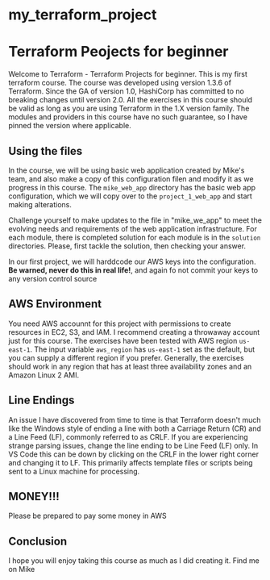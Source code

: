 # my_terraform_project


# Terraform Peojects for beginner

Welcome to Terraform - Terraform Projects for beginner. This is my first terraform course.  The course was developed using version 1.3.6 of Terraform. Since the GA of version 1.0, HashiCorp has committed to no breaking changes until version 2.0. All the exercises in this course should be valid as long as you are using Terraform in the 1.X version family. The modules and providers in this course have no such guarantee, so I have pinned the version where applicable.


## Using the files

In the course, we will be using basic web application created by Mike's team, and also make a copy of this configuration filen and modify it as we progress in this course. The `mike_web_app` directory has the basic web app configuration, which we will copy over to the `project_1_web_app` and start making alterations.

Challenge yourself to make updates to the file in "mike_we_app" to meet the evolving needs and requirements of the web application infrastructure. 
For each module, there is completed solution for each module is in the `solution` directories. Please, first tackle the solution, then checking your answer.

In our first project, we will harddcode our AWS keys into the configuration. **Be warned, never do this in real life!**, and again fo not commit your keys to any version control source

## AWS Environment

You need AWS accounnt for this project with permissions to create resources in EC2, S3, and IAM. I recommend creating a throwaway account just for this course. The exercises have been tested with AWS region `us-east-1`. The input variable `aws_region` has `us-east-1` set as the default, but you can supply a different region if you prefer. Generally, the exercises should work in any region that has at least three availability zones and an Amazon Linux 2 AMI.


## Line Endings

An issue I have discovered from time to time is that Terraform doesn't much like the Windows style of ending a line with both a Carriage Return (CR) and a Line Feed (LF), commonly referred to as CRLF.  If you are experiencing strange parsing issues, change the line ending to be Line Feed (LF) only.  In VS Code this can be down by clicking on the CRLF in the lower right corner and changing it to LF. This primarily affects template files or scripts being sent to a Linux machine for processing.

## MONEY!!!

Please be prepared to pay some money in AWS
## Conclusion

I hope you will enjoy taking this course as much as I did creating it.  Find me on 
Mike
